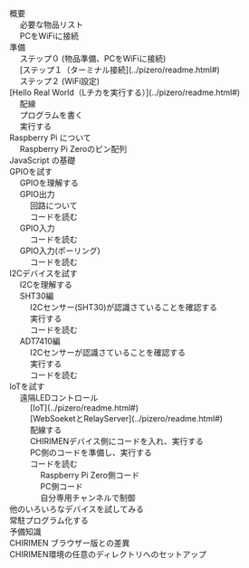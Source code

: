 <nav id="toc" role="doc-toc">

- [概要](../pizero/readme.html#概要)
  - [必要な物品リスト](../pizero/readme.html#必要な物品リスト)
  - [PCをWiFiに接続](../pizero/readme.html#PCをWiFiに接続)
- [準備](../pizero/readme.html#準備)
  - [ステップ０ (物品準備、PCをWiFiに接続)](../pizero/readme.html#)
  - [ステップ１（[ターミナル接続](https://chirimen.org/PiZeroWebSerialConsole/PiZeroWebSerialConsole.html)](../pizero/readme.html#)
  - [ステップ２ (WiFi設定)](../pizero/readme.html#)
- [Hello Real World（[Lチカ](https://tutorial.chirimen.org/chirimengeneric/#l-)を実行する）](../pizero/readme.html#)
  - [配線](../pizero/readme.html#)
  - [プログラムを書く](../pizero/readme.html#)
  - [実行する](../pizero/readme.html#)
- [Raspberry Pi について](../pizero/readme.html#)
  - [Raspberry Pi Zeroのピン配列](../pizero/readme.html#)
- [JavaScript の基礎](../pizero/readme.html#)
- [GPIOを試す](../pizero/readme.html#)
  - [GPIOを理解する](../pizero/readme.html#)
  - [GPIO出力](../pizero/readme.html#)
    - [回路について](../pizero/readme.html#)
    - [コードを読む](../pizero/readme.html#)
  - [GPIO入力](../pizero/readme.html#)
    - [コードを読む](../pizero/readme.html#)
  - [GPIO入力(ポーリング)](../pizero/readme.html#)
    - [コードを読む](../pizero/readme.html#)
- [I2Cデバイスを試す](../pizero/readme.html#)
  - [I2Cを理解する](../pizero/readme.html#)
  - [SHT30編](../pizero/readme.html#)
    - [I2Cセンサー(SHT30)が認識さていることを確認する](../pizero/readme.html#)
    - [実行する](../pizero/readme.html#)
    - [コードを読む](../pizero/readme.html#)
  - [ADT7410編](../pizero/readme.html#)
    - [I2Cセンサーが認識さていることを確認する](../pizero/readme.html#)
    - [実行する](../pizero/readme.html#)
    - [コードを読む](../pizero/readme.html#)
- [IoTを試す](../pizero/readme.html#)
  - [遠隔LEDコントロール](../pizero/readme.html#)
    - [[IoT](https://tutorial.chirimen.org/chirimenGeneric/#iot)](../pizero/readme.html#)
    - [[WebSoeketとRelayServer](https://tutorial.chirimen.org/chirimenGeneric/#websocketpubsub-services)](../pizero/readme.html#)
    - [配線する](../pizero/readme.html#)
    - [CHIRIMENデバイス側にコードを入れ、実行する](../pizero/readme.html#)
    - [PC側のコードを準備し、実行する](../pizero/readme.html#)
    - [コードを読む](../pizero/readme.html#)
      - [Raspberry Pi Zero側コード](../pizero/readme.html#)
      - [PC側コード](../pizero/readme.html#)
      - [自分専用チャンネルで制御](../pizero/readme.html#)
- [他のいろいろなデバイスを試してみる](../pizero/readme.html#)
- [常駐プログラム化する](../pizero/readme.html#)
- [予備知識](../pizero/readme.html#)
- [CHIRIMEN ブラウザー版との差異](../pizero/readme.html#)
- [CHIRIMEN環境の任意のディレクトリへのセットアップ](../pizero/readme.html#)

</nav>

